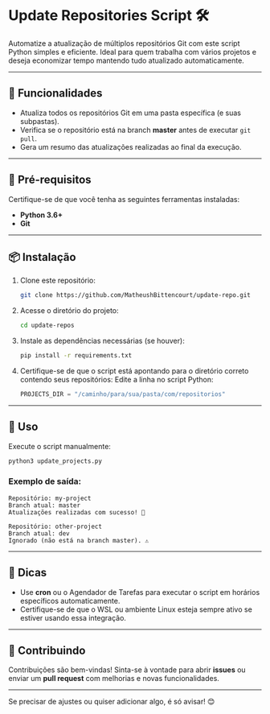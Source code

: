 # Update Repositories Script 🛠️

Automatize a atualização de múltiplos repositórios Git com este script Python simples e eficiente. Ideal para quem trabalha com vários projetos e deseja economizar tempo mantendo tudo atualizado automaticamente. 

---

## 🚀 Funcionalidades
- Atualiza todos os repositórios Git em uma pasta específica (e suas subpastas).
- Verifica se o repositório está na branch **master** antes de executar `git pull`.
- Gera um resumo das atualizações realizadas ao final da execução.

---

## 🧰 Pré-requisitos
Certifique-se de que você tenha as seguintes ferramentas instaladas:
- **Python 3.6+**
- **Git**
---

## 📦 Instalação
1. Clone este repositório:
   ```bash
   git clone https://github.com/MatheushBittencourt/update-repo.git
   ```
2. Acesse o diretório do projeto:
   ```bash
   cd update-repos
   ```
3. Instale as dependências necessárias (se houver):
   ```bash
   pip install -r requirements.txt
   ```
4. Certifique-se de que o script está apontando para o diretório correto contendo seus repositórios:
   Edite a linha no script Python:
   ```python
   PROJECTS_DIR = "/caminho/para/sua/pasta/com/repositorios"
   ```

---

## 🏃 Uso
Execute o script manualmente:
```bash
python3 update_projects.py
```

### Exemplo de saída:
```
Repositório: my-project
Branch atual: master
Atualizações realizadas com sucesso! 🎉

Repositório: other-project
Branch atual: dev
Ignorado (não está na branch master). ⚠️
```

---

## 📌 Dicas
- Use **cron** ou o Agendador de Tarefas para executar o script em horários específicos automaticamente.
- Certifique-se de que o WSL ou ambiente Linux esteja sempre ativo se estiver usando essa integração.

---

## 📖 Contribuindo
Contribuições são bem-vindas! Sinta-se à vontade para abrir **issues** ou enviar um **pull request** com melhorias e novas funcionalidades.

---
Se precisar de ajustes ou quiser adicionar algo, é só avisar! 😊
